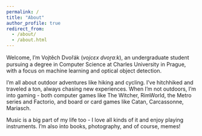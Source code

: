 ```yaml
---
permalink: /
title: "About"
author_profile: true
redirect_from: 
  - /about/
  - /about.html
---
```


Welcome, I’m Vojtěch Dvořák (*vojcɛx dvor̝aːk*), an undergraduate student pursuing a degree in Computer Science at Charles University in Prague, with a focus on machine learning and optical object detection.

I’m all about outdoor adventures like hiking and cycling. I’ve hitchhiked and traveled a ton, always chasing new experiences. When I’m not outdoors, I’m into gaming - both computer games like The Witcher, RimWorld, the Metro series and Factorio, and board or card games like Catan, Carcassonne, Mariasch.

Music is a big part of my life too - I love all kinds of it and enjoy playing instruments. I’m also into books, photography, and of course, memes!
